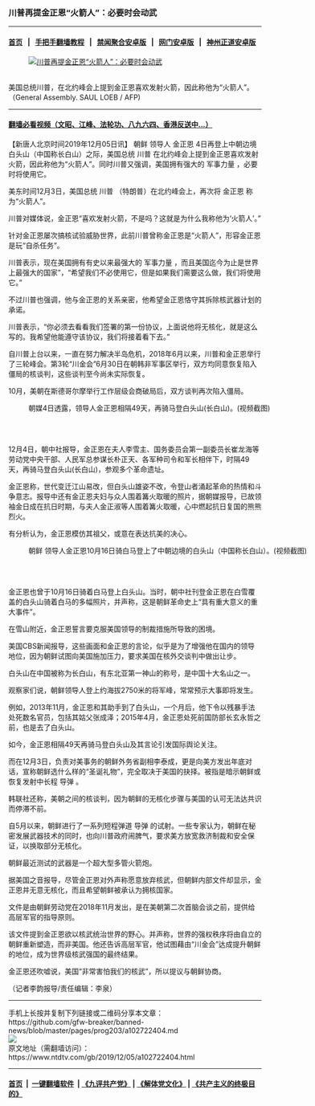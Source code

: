### 川普再提金正恩“火箭人”：必要时会动武
------------------------

#### [首页](https://github.com/gfw-breaker/banned-news/blob/master/README.md) &nbsp;&nbsp;|&nbsp;&nbsp; [手把手翻墙教程](https://github.com/gfw-breaker/guides/wiki) &nbsp;&nbsp;|&nbsp;&nbsp; [禁闻聚合安卓版](https://github.com/gfw-breaker/bn-android) &nbsp;&nbsp;|&nbsp;&nbsp; [网门安卓版](https://github.com/oGate2/oGate) &nbsp;&nbsp;|&nbsp;&nbsp; [神州正道安卓版](https://github.com/SzzdOgate/update) 



<div><div class="featured_image">
 <a href="https://i.ntdtv.com/assets/uploads/2019/12/000_1KL3WF-600x400.jpg" target="_blank">
  <figure>
   <img alt="川普再提金正恩“火箭人”：必要时会动武" src="https://i.ntdtv.com/assets/uploads/2019/12/000_1KL3WF-600x400.jpg"/>
  </figure><br/>
 </a>
 <span class="caption">
  美国总统川普，在北约峰会上提到金正恩喜欢发射火箭，因此称他为“火箭人”。（General Assembly. SAUL LOEB / AFP)
 </span>
</div>
</div><hr/>

#### [翻墙必看视频（文昭、江峰、法轮功、八九六四、香港反送中...）](https://github.com/gfw-breaker/banned-news/blob/master/pages/links.md)

<div><div class="post_content" itemprop="articleBody">
 <p>
  【新唐人北京时间2019年12月05日讯】
  <ok href="https://www.ntdtv.com/gb/朝鲜.htm">
   朝鲜
  </ok>
  领导人
  <ok href="https://www.ntdtv.com/gb/金正恩.htm">
   金正恩
  </ok>
  4日再登上中朝边境白头山（中国称长白山）之际，美国总统
  <ok href="https://www.ntdtv.com/gb/川普.htm">
   川普
  </ok>
  在北约峰会上提到金正恩喜欢发射火箭，因此称他为“火箭人”。同时川普又强调，美国拥有强大的
  <ok href="https://www.ntdtv.com/gb/军事力量.htm">
   军事力量
  </ok>
  ，必要时将使用它。
 </p>
 <p>
  美东时间12月3日，美国总统
  <ok href="https://www.ntdtv.com/gb/川普.htm">
   川普
  </ok>
  （特朗普）在北约峰会上，再次将
  <ok href="https://www.ntdtv.com/gb/金正恩.htm">
   金正恩
  </ok>
  称为“火箭人”。
 </p>
 <p>
  川普对媒体说，金正恩“喜欢发射火箭，不是吗？这就是为什么我称他为‘火箭人’。”
 </p>
 <p>
  针对金正恩屡次搞核试验威胁世界，此前川普曾称金正恩是“火箭人”，形容金正恩是玩“自杀任务”。
 </p>
 <p>
  川普表示，现在美国拥有有史以来最强大的
  <ok href="https://www.ntdtv.com/gb/军事力量.htm">
   军事力量
  </ok>
  ，而且美国迄今为止是世界上最强大的国家”，“希望我们不必使用它，但是如果我们需要这么做，我们将使用它。”
 </p>
 <p>
  不过川普也强调，他与金正恩的关系亲密，他希望金正恩恪守其拆除核武器计划的承诺。
 </p>
 <p>
  川普表示，“你必须去看看我们签署的第一份协议，上面说他将无核化，就是这么写的。我希望他能遵守该协议，我们将接着看下去。”
 </p>
 <p>
  自川普上台以来，一直在努力解决半岛危机，2018年6月以来，川普和金正恩举行了三轮峰会。第3轮“川金会”6月30日在朝韩非军事区举行，双方均同意恢复陷入僵局的核谈判，这些谈判至今尚未实际恢复。
 </p>
 <p>
  10月，美朝在斯德哥尔摩举行工作层级会商破局后，双方谈判再次陷入僵局。
 </p>
 <figure class="wp-caption alignnone" id="attachment_102721772" style="width: 600px">
  <ok href="https://i.ntdtv.com/assets/uploads/2019/12/1-49.jpg">
   <img alt="" class="size-medium wp-image-102721772" src="https://i.ntdtv.com/assets/uploads/2019/12/1-49-600x338.jpg"/>
  </ok>
  <br/><figcaption class="wp-caption-text">
   朝媒4日透露，领导人金正恩相隔49天，再骑马登白头山(长白山)。(视频截图)
  </figcaption><br/>
 </figure><br/>
 <p>
  12月4日，朝中社报导，金正恩在夫人李雪主、国务委员会第一副委员长崔龙海等劳动党中央干部、人民军总参谋长朴正天、各军种司令和军长相伴下，时隔49天，再骑马登白头山(长白山)，参观多个革命遗址。
 </p>
 <p>
  金正恩称，世代变迁江山易改，但白头山雄姿不改，令登山者涌起革命的热情和斗争意志。报导中还有金正恩夫妇与众人围着篝火取暖的照片，据朝媒报导，已故领袖金日成在抗日时期，与夫人金正淑等人围着篝火取暖，心中燃起抗日复国的熊熊烈火。
 </p>
 <p>
  有分析认为，金正恩模仿其祖父，或意在表达抗美的决心。
 </p>
 <figure class="wp-caption alignnone" id="attachment_102687949" style="width: 600px">
  <ok href="https://i.ntdtv.com/assets/uploads/2019/10/1-296.jpg">
   <img alt="" class="size-medium wp-image-102687949" src="https://i.ntdtv.com/assets/uploads/2019/10/1-296-600x361.jpg"/>
  </ok>
  <br/><figcaption class="wp-caption-text">
   <ok href="https://www.ntdtv.com/gb/朝鲜.htm">
    朝鲜
   </ok>
   领导人金正恩10月16日骑白马登上了中朝边境的白头山（中国称长白山）。(视频截图)
  </figcaption><br/>
 </figure><br/>
 <p>
  金正恩也曾于10月16日骑着白马登上白头山。当时，朝中社刊登金正恩在白雪覆盖的白头山骑着白马的多幅照片，并声称，这是朝鲜革命史上“具有重大意义的重大事件”。
 </p>
 <p>
  在雪山附近，金正恩誓言要克服美国领导的制裁措施所导致的困境。
 </p>
 <p>
  美国CBS新闻报导，这些画面和金正恩的言论，似乎是为了增强他在国内的领导地位，因为朝鲜试图向美国施加压力，要求美国在核外交谈判中做出让步。
 </p>
 <p>
  白头山在中国被称为长白山，有东北亚第一神山的称号，是中国十大名山之一。
 </p>
 <p>
  观察家们说，朝鲜领导人登上约海拔2750米的将军峰，常常预示大事即将发生。
 </p>
 <p>
  例如，2013年11月，金正恩和其助手到了白头山，一个月后，他下令以残暴手法处死数名官员，包括其姑父张成泽；2015年4月，金正恩处死前国防部长玄永哲之前，也是去了白头山。
 </p>
 <p>
  如今，金正恩相隔49天再骑马登白头山及其言论引发国际舆论关注。
 </p>
 <p>
  而在12月3日，负责对美事务的朝鲜外务省副相李泰成，更是向美方发出年底对话，宣称朝鲜选什么样的“圣诞礼物”，完全取决于美国的抉择。被指是暗示朝鲜或恢复发射中长程
  <ok href="https://www.ntdtv.com/gb/导弹.htm">
   导弹
  </ok>
  。
 </p>
 <p>
  韩联社还称，美朝之间的核谈判，因为朝鲜的无核化步骤与美国的认可无法达共识而停滞不前。
 </p>
 <p>
  自5月以来，朝鲜进行了一系列短程弹道
  <ok href="https://www.ntdtv.com/gb/导弹.htm">
   导弹
  </ok>
  的试射。一些专家认为，朝鲜在秘密发展武器技术的同时，也向川普政府闹脾气，要求美方放宽救济制裁和安全保证，以换取部分无核化。
 </p>
 <p>
  朝鲜最近测试的武器是一个超大型多管火箭炮。
 </p>
 <p>
  据美国之音报导，尽管金正恩对外声称愿意放弃核武，但朝鲜内部文件却显示，金正恩并无意无核化，而且希望朝鲜被承认为拥核国家。
 </p>
 <p>
  文件是由朝鲜劳动党在2018年11月发出，是在美朝第二次首脑会谈之前，提供给高层军官的指导原则。
 </p>
 <p>
  该文件提到金正恩欲以核武统治世界的野心。并声称，世界的强权秩序将由自立的朝鲜重新塑造，而非美国。他还告诉高层军官，他试图藉由“川金会”达成提升朝鲜的地位，成为世界级核武强国的最终结果。
 </p>
 <p>
  金正恩还吹嘘说，美国“非常害怕我们的核武”，所以提议与朝鲜协商。
 </p>
 <p>
  （记者李韵报导/责任编辑：李泉）
 </p>
 <div class="single_ad">
 </div>
</div>
</div>
<hr/>
手机上长按并复制下列链接或二维码分享本文章：<br/>
https://github.com/gfw-breaker/banned-news/blob/master/pages/prog203/a102722404.md <br/>
<a href='https://github.com/gfw-breaker/banned-news/blob/master/pages/prog203/a102722404.md'><img src='https://github.com/gfw-breaker/banned-news/blob/master/pages/prog203/a102722404.md.png'/></a> <br/>
原文地址（需翻墙访问）：https://www.ntdtv.com/gb/2019/12/05/a102722404.html


------------------------
#### [首页](https://github.com/gfw-breaker/banned-news/blob/master/README.md) &nbsp;|&nbsp; [一键翻墙软件](https://github.com/gfw-breaker/nogfw/blob/master/README.md) &nbsp;| [《九评共产党》](https://github.com/gfw-breaker/9ping.md/blob/master/README.md#九评之一评共产党是什么) | [《解体党文化》](https://github.com/gfw-breaker/jtdwh.md/blob/master/README.md) | [《共产主义的终极目的》](https://github.com/gfw-breaker/gczydzjmd.md/blob/master/README.md)


<img src='http://gfw-breaker.win/banned-news/pages/prog203/a102722404.md' width='0px' height='0px'/>